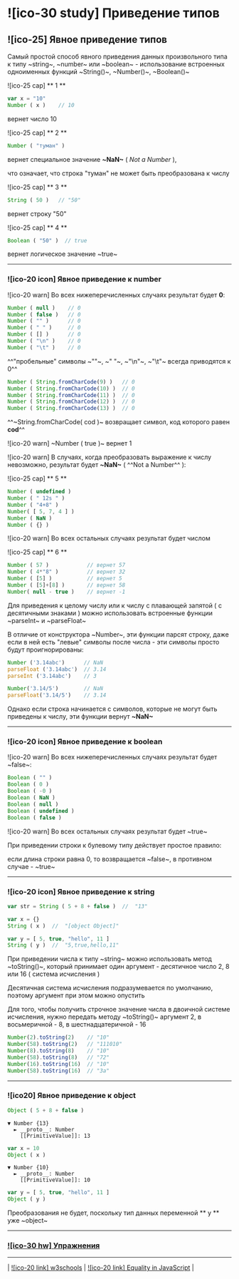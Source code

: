 # ![ico-30 study] Приведение типов

## ![ico-25] Явное приведение типов

Самый простой способ явного приведения данных произвольного типа к типу ~string~, ~number~ или ~boolean~ - использование встроенных одноименных функций ~String()~,  ~Number()~,  ~Boolean()~

![ico-25 cap] ** 1 **

~~~javascript
var x = "10"
Number ( x )    // 10
~~~

вернет число 10

![ico-25 cap] ** 2 **

~~~javascript
Number ( "туман" )
~~~

вернет специальное значение  **~NaN~** ( _Not  a  Number_ ),

что означает, что строка "туман" не может быть преобразована к числу

![ico-25 cap] ** 3 **

~~~javascript
String ( 50 )   // "50"
~~~

вернет строку "50"

![ico-25 cap] ** 4 **

~~~javascript
Boolean ( "50" )  // true
~~~

вернет логическое значение  ~true~

___________________________________________________________________

### ![ico-20 icon] Явное приведение к number

![ico-20 warn] Во всех нижеперечисленных случаях результат будет **0**:

~~~javascript
Number ( null )    // 0
Number ( false )   // 0
Number ( "" )      // 0
Number ( " " )     // 0
Number ( [] )      // 0
Number ( "\n" )    // 0
Number ( "\t" )    // 0
~~~

^^"пробельные" символы ~""~, ~"   "~, ~"\n"~, ~"\t"~ всегда приводятся к 0^^

~~~javascript
Number ( String.fromCharCode(9) )   // 0
Number ( String.fromCharCode(10) )  // 0
Number ( String.fromCharCode(11) )  // 0
Number ( String.fromCharCode(12) )  // 0
Number ( String.fromCharCode(13) )  // 0
~~~

^^~String.fromCharCode( cod )~ возвращает символ, код которого равен **cod**^^

![ico-20 warn] ~Number ( true )~  вернет 1

![ico-20 warn] В случаях, когда преобразовать выражение к числу невозможно, результат будет  **~NaN~** ( ^^Not a Number^^ ):

![ico-25 cap] ** 5 **

~~~javascript
Number ( undefined )
Number ( " 12s " )
Number ( "4+8" )
Number( [ 5, 7, 4 ] )
Number ( NaN )
Number ( {} )
~~~

![ico-20 warn]  Во всех остальных случаях результат будет  числом

![ico-25 cap] ** 6 **

~~~javascript
Number ( 57 )            // вернет 57
Number ( 4*"8" )         // вернет 32
Number ( [5] )           // вернет 5
Number ( [5]+[8] )       // вернет 58
Number( null - true )    // вернет -1
~~~

Для приведения к целому числу или к числу с плавающей запятой ( с десятичными знаками ) можно использовать встроенные функции ~parseInt~ и ~parseFloat~

В отличие от конструктора ~Number~, эти функции парсят строку, даже если в ней есть "левые" символы после числа - эти символы просто будут проигнорированы:

~~~javascript
Number ('3.14abc')      // NaN
parseFloat ('3.14abc')  // 3.14
parseInt ('3.14abc')    // 3

Number('3.14/5')        // NaN
parseFloat('3.14/5')    // 3.14
~~~

Однако если строка начинается с символов, которые не могут быть приведены к числу, эти функции вернут **~NaN~**

____________________________________________________________________

### ![ico-20 icon] Явное приведение к boolean

![ico-20 warn] Во всех нижеперечисленных случаях результат будет  ~false~:

~~~javascript
Boolean ( "" )
Boolean ( 0 )     
Boolean ( -0 )  
Boolean ( NaN )
Boolean ( null )
Boolean ( undefined )
Boolean ( false )
~~~

![ico-20 warn] Во всех остальных случаях результат будет  ~true~

При приведении строки к булевому типу действует простое правило:

если длина строки равна 0, то возвращается ~false~, в противном случае - ~true~

____________________________________________________________________

### ![ico-20 icon] Явное приведение к string


~~~javascript
var str = String ( 5 + 8 + false )  //  "13"

var x = {}
String ( x )  //  "[object Object]"

var y = [ 5, true, "hello", 11 ]
String ( y )  //  "5,true,hello,11"
~~~

При приведении числа к типу ~string~ можно использовать метод ~toString()~, который принимает один аргумент - десятичное число 2, 8 или 16 ( система исчисления )

Десятичная система исчисления подразумевается по умолчанию, поэтому аргумент при этом можно опустить

Для того, чтобы получить строчное значение числа в двоичной системе исчисления, нужно передать методу ~toString()~ аргумент 2, в восьмеричной - 8, в шестнадцатеричной - 16

~~~javascript
Number(2).toString(2)    // "10"
Number(58).toString(2)   // "111010"
Number(8).toString(8)    // "10"
Number(58).toString(8)   // "72"
Number(16).toString(16)  // "10"
Number(58).toString(16)  // "3a"
~~~

____________________________________________________________________

### ![ico20] Явное приведение к object

~~~javascript
Object ( 5 + 8 + false )
~~~

~~~console
▼ Number {13}
  ► __proto__: Number
    [[PrimitiveValue]]: 13
~~~

~~~javascript
var x = 10
Object ( x )
~~~

~~~console
▼ Number {10}
  ► __proto__: Number
    [[PrimitiveValue]]: 10
~~~

~~~javascript
var y = [ 5, true, "hello", 11 ]
Object ( y )
~~~

Преобразования не будет, поскольку тип данных переменной ** y ** уже ~object~

____________________________________________________________________

### [![ico-30 hw] Упражнения](https://docs.google.com/forms/d/e/1FAIpQLSdFHuyyukF2rmA04BN1AmS5MCNXWgQmR5t7mmxyTpzdBZVGGw/viewform)

____________________________________________________________________

| [![ico-20 link] w3schools](https://www.w3schools.com/jsref/jsref_infinity.asp) | [![ico-20 link] Equality in JavaScript](https://dorey.github.io/JavaScript-Equality-Table/unified/) |
